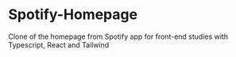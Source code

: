 # Spotify-Homepage
Clone of the homepage from Spotify app for front-end studies with Typescript, React and Tailwind
